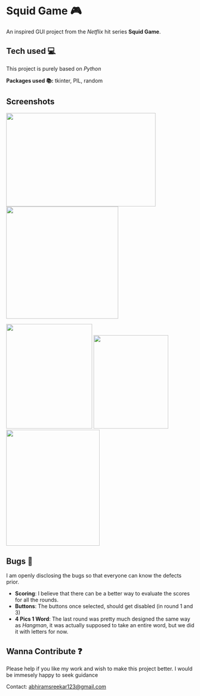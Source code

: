 
# Squid Game :video_game:

An inspired GUI project from the _Netflix_ hit series **Squid Game**.


## Tech used :computer:

This project is purely based on _Python_

**Packages used :books::** tkinter, PIL, random
## Screenshots

<img src="https://user-images.githubusercontent.com/83418471/151545649-89363df5-9890-4f47-92d8-69954a834b5f.png" width="400" height="250" /> <img src="https://user-images.githubusercontent.com/83418471/151558147-21200208-a3fb-4b09-9aa7-e44b8cdfdb48.png" width="300" height="300" /> 

<img src="https://user-images.githubusercontent.com/83418471/151552213-bb0e113b-2cb6-4f08-9146-739db9125df2.png" width="230" height="280" /> <img src="https://user-images.githubusercontent.com/83418471/151552359-7f4a6ec2-b3e7-4db5-9994-85eebfe43064.png" width="200" height="250" /> <img src="https://user-images.githubusercontent.com/83418471/151552434-224afdc6-42b0-41bc-a3c3-1de98f2478b1.png" width="250" height="310" />

## Bugs :bug:

I am openly disclosing the bugs so that everyone can know the defects prior. 

- **Scoring**: I believe that there can be a better way to evaluate the scores for all the rounds. 
- **Buttons**: The buttons once selected, should get disabled (in round 1 and 3) 
- **4 Pics 1 Word**: The last round was pretty much designed the same way as _Hangman_, it was actually supposed to take an entire word, but we did it with letters for now.


## Wanna Contribute :question:

Please help if you like my work and wish to make this project better. I would be immesely happy to seek guidance

Contact: abhiramsreekar123@gmail.com
